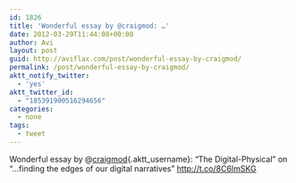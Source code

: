 ```yaml
---
id: 1826
title: 'Wonderful essay by @craigmod: …'
date: 2012-03-29T11:44:08+00:00
author: Avi
layout: post
guid: http://aviflax.com/post/wonderful-essay-by-craigmod/
permalink: /post/wonderful-essay-by-craigmod/
aktt_notify_twitter:
  - 'yes'
aktt_twitter_id:
  - "185391900516294656"
categories:
  - none
tags:
  - tweet
---
```

Wonderful essay by @[craigmod](http://twitter.com/craigmod){.aktt_username}: “The Digital-Physical” on “…finding the edges of our digital narratives” <a href="http://t.co/8C6ImSKG" rel="nofollow">http://t.co/8C6ImSKG</a>